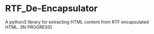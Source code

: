 # RTF_De-Encapsulator
A python3 library for extracting HTML content from RTF encapsulated HTML. (IN PROGRESS) 
